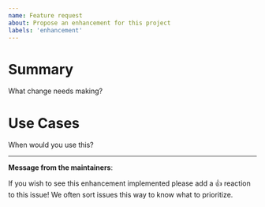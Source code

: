```yaml
---
name: Feature request
about: Propose an enhancement for this project
labels: 'enhancement'
---
```

# Summary

What change needs making?

# Use Cases

When would you use this?

---
<!-- Issue Author: Don't delete this message to encourage other users to support your issue! -->
**Message from the maintainers**:

If you wish to see this enhancement implemented please add a 👍 reaction to this issue! We often sort issues this way to know what to prioritize.
